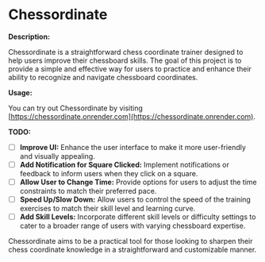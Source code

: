 # Chessordinate

**Description:**

Chessordinate is a straightforward chess coordinate trainer designed to help users improve their chessboard skills. The goal of this project is to provide a simple and effective way for users to practice and enhance their ability to recognize and navigate chessboard coordinates.

**Usage:**

You can try out Chessordinate by visiting [https://chessordinate.onrender.com](https://chessordinate.onrender.com).

**TODO:**

- [ ] **Improve UI:** Enhance the user interface to make it more user-friendly and visually appealing.
- [ ] **Add Notification for Square Clicked:** Implement notifications or feedback to inform users when they click on a square.
- [ ] **Allow User to Change Time:** Provide options for users to adjust the time constraints to match their preferred pace.
- [ ] **Speed Up/Slow Down:** Allow users to control the speed of the training exercises to match their skill level and learning curve.
- [ ] **Add Skill Levels:** Incorporate different skill levels or difficulty settings to cater to a broader range of users with varying chessboard expertise.

Chessordinate aims to be a practical tool for those looking to sharpen their chess coordinate knowledge in a straightforward and customizable manner.
